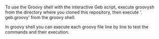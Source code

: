 To use the Groovy shell with the interactive Geb script, execute groovysh from the directory where you cloned this repository, then execute '. geb.groovy' from the groovy shell.

In groovy shell you can execute each groovy file line by line to test the commands and their execution.
